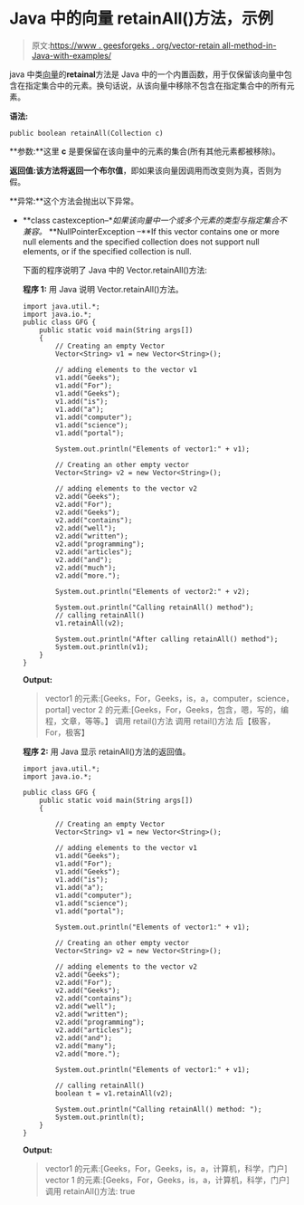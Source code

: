 # Java 中的向量 retainAll()方法，示例

> 原文:[https://www . geesforgeks . org/vector-retain all-method-in-Java-with-examples/](https://www.geeksforgeeks.org/vector-retainall-method-in-java-with-examples/)

java 中类[向量](https://www.geeksforgeeks.org/java-util-vector-class-java/)的**retainal**方法是 Java 中的一个内置函数，用于仅保留该向量中包含在指定集合中的元素。换句话说，从该向量中移除不包含在指定集合中的所有元素。

**语法:**

```
public boolean retainAll(Collection c)

```

**参数:**这里 **c** 是要保留在该向量中的元素的集合(所有其他元素都被移除)。

**返回值:**该方法将返回一个**布尔值**，即如果该向量因调用而改变则为真，否则为假。

**异常:**这个方法会抛出以下异常。

*   **class castexception–**如果该向量中一个或多个元素的类型与指定集合不兼容。*   **NullPointerException –**If this vector contains one or more null elements and the specified collection does not support null elements, or if the specified collection is null.

    下面的程序说明了 Java 中的 Vector.retainAll()方法:

    **程序 1:** 用 Java 说明 Vector.retainAll()方法。

    ```
    import java.util.*;
    import java.io.*;
    public class GFG {
        public static void main(String args[])
        {
            // Creating an empty Vector
            Vector<String> v1 = new Vector<String>();

            // adding elements to the vector v1
            v1.add("Geeks");
            v1.add("For");
            v1.add("Geeks");
            v1.add("is");
            v1.add("a");
            v1.add("computer");
            v1.add("science");
            v1.add("portal");

            System.out.println("Elements of vector1:" + v1);

            // Creating an other empty vector
            Vector<String> v2 = new Vector<String>();

            // adding elements to the vector v2
            v2.add("Geeks");
            v2.add("For");
            v2.add("Geeks");
            v2.add("contains");
            v2.add("well");
            v2.add("written");
            v2.add("programming");
            v2.add("articles");
            v2.add("and");
            v2.add("much");
            v2.add("more.");

            System.out.println("Elements of vector2:" + v2);

            System.out.println("Calling retainAll() method");
            // calling retainAll()
            v1.retainAll(v2);

            System.out.println("After calling retainAll() method");
            System.out.println(v1);
        }
    }
    ```

    **Output:**

    > vector1 的元素:[Geeks，For，Geeks，is，a，computer，science，portal]
    > vector 2 的元素:[Geeks，For，Geeks，包含，嗯，写的，编程，文章，等等。】
    > 调用 retail()方法
    > 调用 retail()方法
    > 后【极客，For，极客】

    **程序 2:** 用 Java 显示 retainAll()方法的返回值。

    ```
    import java.util.*;
    import java.io.*;

    public class GFG {
        public static void main(String args[])
        {

            // Creating an empty Vector
            Vector<String> v1 = new Vector<String>();

            // adding elements to the vector v1
            v1.add("Geeks");
            v1.add("For");
            v1.add("Geeks");
            v1.add("is");
            v1.add("a");
            v1.add("computer");
            v1.add("science");
            v1.add("portal");

            System.out.println("Elements of vector1:" + v1);

            // Creating an other empty vector
            Vector<String> v2 = new Vector<String>();

            // adding elements to the vector v2
            v2.add("Geeks");
            v2.add("For");
            v2.add("Geeks");
            v2.add("contains");
            v2.add("well");
            v2.add("written");
            v2.add("programming");
            v2.add("articles");
            v2.add("and");
            v2.add("many");
            v2.add("more.");

            System.out.println("Elements of vector1:" + v1);

            // calling retainAll()
            boolean t = v1.retainAll(v2);

            System.out.println("Calling retainAll() method: ");
            System.out.println(t);
        }
    }
    ```

    **Output:**

    > vector1 的元素:[Geeks，For，Geeks，is，a，计算机，科学，门户]
    > vector 1 的元素:[Geeks，For，Geeks，is，a，计算机，科学，门户]
    > 调用 retainAll()方法:
    > true